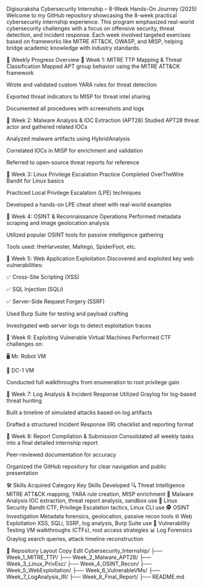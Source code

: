 Digisuraksha Cybersecurity Internship – 8-Week Hands-On Journey (2025)
Welcome to my GitHub repository showcasing the 8-week practical cybersecurity internship experience. This program emphasized real-world cybersecurity challenges with a focus on offensive security, threat detection, and incident response. Each week involved targeted exercises based on frameworks like MITRE ATT&CK, OWASP, and MISP, helping bridge academic knowledge with industry standards.

📆 Weekly Progress Overview
🔹 Week 1: MITRE TTP Mapping & Threat Classification
Mapped APT group behavior using the MITRE ATT&CK framework

Wrote and validated custom YARA rules for threat detection

Exported threat indicators to MISP for threat intel sharing

Documented all procedures with screenshots and logs

🔹 Week 2: Malware Analysis & IOC Extraction (APT28)
Studied APT28 threat actor and gathered related IOCs

Analyzed malware artifacts using HybridAnalysis

Correlated IOCs in MISP for enrichment and validation

Referred to open-source threat reports for reference

🔹 Week 3: Linux Privilege Escalation Practice
Completed OverTheWire Bandit for Linux basics

Practiced Local Privilege Escalation (LPE) techniques

Developed a hands-on LPE cheat sheet with real-world examples

🔹 Week 4: OSINT & Reconnaissance Operations
Performed metadata scraping and image geolocation analysis

Utilized popular OSINT tools for passive intelligence gathering

Tools used: theHarvester, Maltego, SpiderFoot, etc.

🔹 Week 5: Web Application Exploitation
Discovered and exploited key web vulnerabilities:

✅ Cross-Site Scripting (XSS)

✅ SQL Injection (SQLi)

✅ Server-Side Request Forgery (SSRF)

Used Burp Suite for testing and payload crafting

Investigated web server logs to detect exploitation traces

🔹 Week 6: Exploiting Vulnerable Virtual Machines
Performed CTF challenges on:

🖥️ Mr. Robot VM

🧠 DC-1 VM

Conducted full walkthroughs from enumeration to root privilege gain

🔹 Week 7: Log Analysis & Incident Response
Utilized Graylog for log-based threat hunting

Built a timeline of simulated attacks based on log artifacts

Drafted a structured Incident Response (IR) checklist and reporting format

🔹 Week 8: Report Compilation & Submission
Consolidated all weekly tasks into a final detailed internship report

Peer-reviewed documentation for accuracy

Organized the GitHub repository for clear navigation and public presentation

🛠️ Skills Acquired
Category	Key Skills Developed
🔍 Threat Intelligence	MITRE ATT&CK mapping, YARA rule creation, MISP enrichment
🧬 Malware Analysis	IOC extraction, threat report analysis, sandbox use
🐧 Linux Security	Bandit CTF, Privilege Escalation tactics, Linux CLI use
🕵️ OSINT Investigation	Metadata forensics, geolocation, passive recon tools
🌐 Web Exploitation	XSS, SQLi, SSRF, log analysis, Burp Suite use
🎯 Vulnerability Testing	VM walkthroughs (CTFs), root access strategies
📊 Log Forensics	Graylog search queries, attack timeline reconstruction

📁 Repository Layout
Copy
Edit
Cybersecurity_Internship/
├── Week_1_MITRE_TTP/
├── Week_2_Malware_APT28/
├── Week_3_Linux_PrivEsc/
├── Week_4_OSINT_Recon/
├── Week_5_WebExploitation/
├── Week_6_VulnerableVMs/
├── Week_7_LogAnalysis_IR/
├── Week_8_Final_Report/
├── README.md
